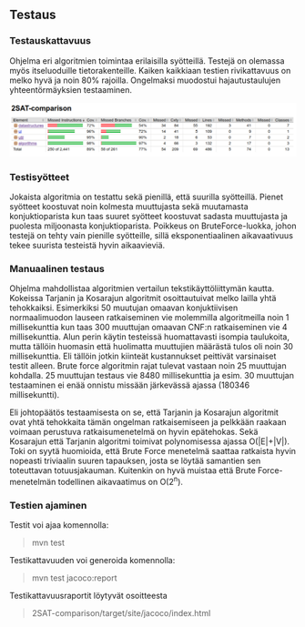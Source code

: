 ## Testaus

### Testauskattavuus

Ohjelma eri algoritmien toimintaa erilaisilla syötteillä. Testejä on olemassa myös itseluoduille tietorakenteille. Kaiken kaikkiaan testien rivikattavuus on melko hyvä ja noin 80% rajoilla. Ongelmaksi muodostui hajautustaulujen yhteentörmäyksien testaaminen.

![testcoverage](https://github.com/jupste/2sat-algorithms/blob/master/documents/testcoverage.jpg)

### Testisyötteet

Jokaista algoritmia on testattu sekä pienillä, että suurilla syötteillä. Pienet syötteet koostuvat noin kolmesta muuttujasta sekä muutamasta konjuktioparista kun taas suuret syötteet koostuvat sadasta muuttujasta ja puolesta miljoonasta konjuktioparista. Poikkeus on BruteForce-luokka, johon testejä on tehty vain pienille syötteille, sillä eksponentiaalinen aikavaativuus tekee suurista testeistä hyvin aikaavieviä.

### Manuaalinen testaus

Ohjelma mahdollistaa algoritmien vertailun tekstikäyttöliittymän kautta. Kokeissa Tarjanin ja Kosarajun algoritmit osoittautuivat melko lailla yhtä tehokkaiksi. Esimerkiksi 50 muutujan omaavan konjuktiivisen normaalimuodon lauseen ratkaiseminen vie molemmilla algoritmeilla noin 1 millisekunttia kun taas 300 muuttujan omaavan CNF:n ratkaiseminen vie 4 millisekunttia. Alun perin käytin testeissä huomattavasti isompia taulukoita, mutta tällöin huomasin että huolimatta muuttujien määrästä tulos oli noin 30 millisekunttia. Eli tällöin jotkin kiinteät kustannukset peittivät varsinaiset testit alleen. Brute force algoritmin rajat tulevat vastaan noin 25 muuttujan kohdalla. 25 muuttujan testaus vie  8480 millisekunttia ja esim. 30 muuttujan testaaminen ei enää onnistu missään järkevässä ajassa (180346 millisekuntti). 

Eli johtopäätös testaamisesta on se, että Tarjanin ja Kosarajun algoritmit ovat yhtä tehokkaita tämän ongelman ratkaisemiseen ja pelkkään raakaan voimaan perustuva ratkaisumenetelmä on hyvin epätehokas. Sekä Kosarajun että Tarjanin algoritmi toimivat polynomisessa ajassa O(|E|+|V|). Toki on syytä huomioida, että Brute Force menetelmä saattaa ratkaista hyvin nopeasti triviaalin suuren tapauksen, josta se löytää samantien sen toteuttavan totuusjakauman. Kuitenkin on hyvä muistaa että Brute Force- menetelmän todellinen aikavaatimus on O(2<sup>n</sup>).

### Testien ajaminen

Testit voi ajaa komennolla:
> mvn test

Testikattavuuden voi generoida komennolla:
> mvn test jacoco:report

Testikattavuusraportit löytyvät osoitteesta 
> 2SAT-comparison/target/site/jacoco/index.html


